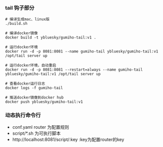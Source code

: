 ### tail 钩子部分
```
# 编译生成mac、linux版
./build.sh
```

```
# 编译docker镜像
docker build -t ybluesky/gumiho-tail:v1 .

# 运行docker环境
docker run -d -p 8081:8081 --name gumiho-tail ybluesky/gumiho-tail:v1 /opt/tail server up

# 运行docker环境，自动重启
docker run -d -p 8081:8081 --restart=always --name gumiho-tail ybluesky/gumiho-tail:v1 /opt/tail server up

# 查看docker运行日志
docker logs -f gumiho-tail

# 推送docker镜像到docker hub
docker push ybluesky/gumiho-tail:v1

```
### 动态执行命令行
- conf.yaml router 为配置规则
- script/*.sh 为可执行脚本
- http://localhost:8081/script/:key :key为配置router的key
